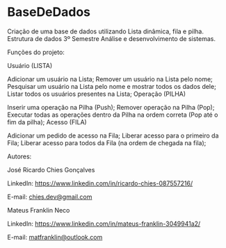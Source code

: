 # BaseDeDados
Criação de uma base de dados utilizando Lista dinâmica, fila e pilha. Estrutura de dados 3º Semestre Análise e desenvolvimento de sistemas.

Funções do projeto:

Usuário (LISTA)

Adicionar um usuário na Lista;
Remover um usuário na Lista pelo nome;
Pesquisar um usuário na Lista pelo nome e mostrar todos os dados dele;
Listar todos os usuários presentes na Lista;
Operação (PILHA)

Inserir uma operação na Pilha (Push);
Remover operação na Pilha (Pop);
Executar todas as operações dentro da Pilha na ordem correta (Pop até o fim da pilha);
Acesso (FILA)

Adicionar um pedido de acesso na Fila;
Liberar acesso para o primeiro da Fila;
Liberar acesso para todos da Fila (na ordem de chegada na fila);


Autores:

José Ricardo Chies Gonçalves

LinkedIn: https://www.linkedin.com/in/ricardo-chies-087557216/

E-mail: chies.dev@gmail.com

Mateus Franklin Neco

LinkedIn: https://www.linkedin.com/in/mateus-franklin-3049941a2/

E-mail: matfranklin@outlook.com
